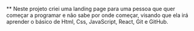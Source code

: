** Neste projeto criei uma landing page para uma pessoa que quer começar a programar e não sabe por onde começar, visando que ela irá aprender o básico de Html, Css, JavaScript, React, Git e GitHub.
